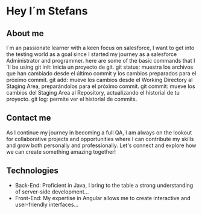 # Hey I´m Stefans
## About me
I´m an passionate learner with a keen focus on salesforce, I want to get into the testing world as a goal since I started my journey as a salesforce Administrator and programmer. here are some of the basic commands that I´ll be using
git init: inicia un proyecto de git.
git status: muestra los archivos que han cambiado desde el último commit y los
cambios preparados para el próximo commit.
git add: mueve los cambios desde el Working Directory al Staging Area,
preparándolos para el próximo commit.
git commit: mueve los cambios del Staging Area al Repository, actualizando el
historial de tu proyecto.
git log: permite ver el historial de commits.

## Contact me
As I continue my journey in becoming a full QA, I am always on the lookout for collaborative projects and opportunities where I can contribute my skills and grow both personally and professionally. Let's connect and explore how we can create something amazing together!

## Technologies
- Back-End: Proficient in Java, I bring to the table a strong understanding of server-side development...
- Front-End: My expertise in Angular allows me to create interactive and user-friendly interfaces...
